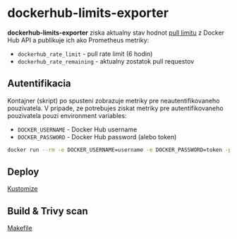 # dockerhub-limits-exporter

**dockerhub-limits-exporter** ziska aktualny stav hodnot [pull limitu](https://docs.docker.com/docker-hub/usage/pulls/)
z Docker Hub API a publikuje ich ako Prometheus metriky:

- `dockerhub_rate_limit` - pull rate limit (6 hodin)
- `dockerhub_rate_remaining` - aktualny zostatok pull requestov

## Autentifikacia

Kontajner (skript) po spusteni zobrazuje metriky pre neautentifikovaneho pouzivatela.
V pripade, ze potrebujes ziskat metriky pre autentifikovaneho pouzivatela pouzi
environment variables:

- `DOCKER_USERNAME` - Docker Hub username
- `DOCKER_PASSWORD` - Docker Hub password (alebo token)

```sh
docker run --rm -e DOCKER_USERNAME=username -e DOCKER_PASSWORD=token -p 8000:8000 dockerhub-limits-exporter
```

## Deploy

[Kustomize](./kustomize/)

## Build & Trivy scan

[Makefile](./Makefile)
